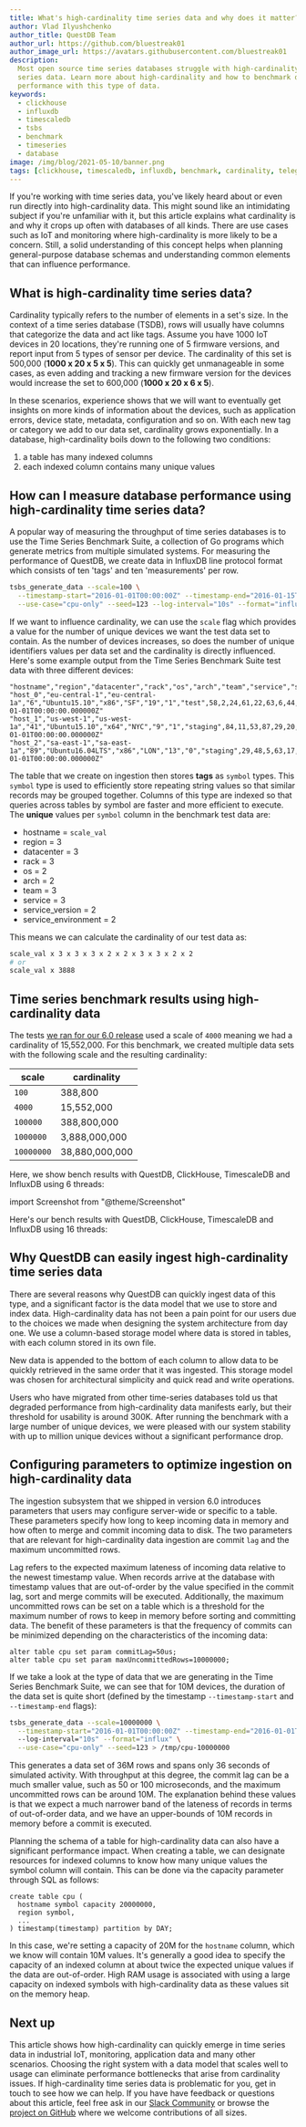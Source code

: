 ```yaml
---
title: What's high-cardinality time series data and why does it matter?
author: Vlad Ilyushchenko
author_title: QuestDB Team
author_url: https://github.com/bluestreak01
author_image_url: https://avatars.githubusercontent.com/bluestreak01
description:
  Most open source time series databases struggle with high-cardinality time
  series data. Learn more about high-cardinality and how to benchmark database
  performance with this type of data.
keywords:
  - clickhouse
  - influxdb
  - timescaledb
  - tsbs
  - benchmark
  - timeseries
  - database
image: /img/blog/2021-05-10/banner.png
tags: [clickhouse, timescaledb, influxdb, benchmark, cardinality, telegraf]
---
```


If you're working with time series data, you've likely heard about or even run
directly into high-cardinality data. This might sound like an intimidating
subject if you're unfamiliar with it, but this article explains what cardinality
is and why it crops up often with databases of all kinds. There are use cases
such as IoT and monitoring where high-cardinality is more likely to be a
concern. Still, a solid understanding of this concept helps when planning
general-purpose database schemas and understanding common elements that can
influence performance.

<!--truncate-->

## What is high-cardinality time series data?

Cardinality typically refers to the number of elements in a set's size. In the
context of a time series database (TSDB), rows will usually have columns that
categorize the data and act like tags. Assume you have 1000 IoT devices in 20
locations, they're running one of 5 firmware versions, and report input from 5
types of sensor per device. The cardinality of this set is 500,000 (**1000 x 20
x 5 x 5**). This can quickly get unmanageable in some cases, as even adding and
tracking a new firmware version for the devices would increase the set to
600,000 (**1000 x 20 x 6 x 5**).

In these scenarios, experience shows that we will want to eventually get
insights on more kinds of information about the devices, such as application
errors, device state, metadata, configuration and so on. With each new tag or
category we add to our data set, cardinality grows exponentially. In a database,
high-cardinality boils down to the following two conditions:

1. a table has many indexed columns
2. each indexed column contains many unique values

## How can I measure database performance using high-cardinality time series data?

A popular way of measuring the throughput of time series databases is to use the
Time Series Benchmark Suite, a collection of Go programs which generate metrics
from multiple simulated systems. For measuring the performance of QuestDB, we
create data in InfluxDB line protocol format which consists of ten 'tags' and
ten 'measurements' per row.

```bash
tsbs_generate_data --scale=100 \
  --timestamp-start="2016-01-01T00:00:00Z" --timestamp-end="2016-01-15T00:00:00Z" \
  --use-case="cpu-only" --seed=123 --log-interval="10s" --format="influx"
```

If we want to influence cardinality, we can use the `scale` flag which provides
a value for the number of unique devices we want the test data set to contain.
As the number of devices increases, so does the number of unique identifiers
values per data set and the cardinality is directly influenced. Here's some
example output from the Time Series Benchmark Suite test data with three
different devices:

```csv
"hostname","region","datacenter","rack","os","arch","team","service","service_version","service_environment","usage_user","usage_system","usage_idle","usage_nice","usage_iowait","usage_irq","usage_softirq","usage_steal","usage_guest","usage_guest_nice","timestamp"
"host_0","eu-central-1","eu-central-1a","6","Ubuntu15.10","x86","SF","19","1","test",58,2,24,61,22,63,6,44,80,38,"2016-01-01T00:00:00.000000Z"
"host_1","us-west-1","us-west-1a","41","Ubuntu15.10","x64","NYC","9","1","staging",84,11,53,87,29,20,54,77,53,74,"2016-01-01T00:00:00.000000Z"
"host_2","sa-east-1","sa-east-1a","89","Ubuntu16.04LTS","x86","LON","13","0","staging",29,48,5,63,17,52,60,49,93,1,"2016-01-01T00:00:00.000000Z"
```

The table that we create on ingestion then stores **tags** as `symbol` types.
This `symbol` type is used to efficiently store repeating string values so that
similar records may be grouped together. Columns of this type are indexed so
that queries across tables by symbol are faster and more efficient to execute.
The **unique** values per `symbol` column in the benchmark test data are:

- hostname = `scale_val`
- region = 3
- datacenter = 3
- rack = 3
- os = 2
- arch = 2
- team = 3
- service = 3
- service_version = 2
- service_environment = 2

This means we can calculate the cardinality of our test data as:

```bash
scale_val x 3 x 3 x 3 x 2 x 2 x 3 x 3 x 2 x 2
# or
scale_val x 3888
```

## Time series benchmark results using high-cardinality data

The tests
[we ran for our 6.0 release](/blog/2021/05/10/questdb-release-6-0-tsbs-benchmark/)
used a scale of `4000` meaning we had a cardinality of 15,552,000. For this
benchmark, we created multiple data sets with the following scale and the
resulting cardinality:

| scale      | cardinality    |
| ---------- | -------------- |
| `100`      | 388,800        |
| `4000`     | 15,552,000     |
| `100000`   | 388,800,000    |
| `1000000`  | 3,888,000,000  |
| `10000000` | 38,880,000,000 |

Here, we show bench results with QuestDB, ClickHouse, TimescaleDB and InfluxDB
using 6 threads:

import Screenshot from "@theme/Screenshot"

<Screenshot
  alt="High-cardinality time series benchmark results showing QuestDB outperforming ClickHouse, TimescaleDB and InfluxDB when using six threads workers"
  height={415}
  src="/img/blog/2021-05-10/questdb-bench-amd-ryzen.png"
  title="TODO - placeholder: TSBS results comparing the maximum ingestion throughput of QuestDB, InfluxDB, ClickHouse, and TimescaleDB"
  width={650}
/>

Here's our bench results with QuestDB, ClickHouse, TimescaleDB and InfluxDB
using 16 threads:

<Screenshot
  alt="High-cardinality time series benchmark results showing QuestDB outperforming ClickHouse, TimescaleDB and InfluxDB when using sixteen threads workers"
  height={415}
  src="/img/blog/2021-05-10/questdb-bench-amd-ryzen.png"
  title="TODO - placeholder: TSBS results comparing the maximum ingestion throughput of QuestDB, InfluxDB, ClickHouse, and TimescaleDB"
  width={650}
/>

## Why QuestDB can easily ingest high-cardinality time series data

There are several reasons why QuestDB can quickly ingest data of this type, and
a significant factor is the data model that we use to store and index data.
High-cardinality data has not been a pain point for our users due to the choices
we made when designing the system architecture from day one. We use a
column-based storage model where data is stored in tables, with each column
stored in its own file.

<Screenshot
  alt="A diagram showing the storage model of QuestDB illustrating table columns as files partitioned by time"
  height={415}
  src="/img/blog/2020-11-26/model.png"
  title="QuestDB's column-based storage"
  width={650}
/>

New data is appended to the bottom of each column to allow data to be quickly
retrieved in the same order that it was ingested. This storage model was chosen
for architectural simplicity and quick read and write operations.

Users who have migrated from other time-series databases told us that degraded
performance from high-cardinality data manifests early, but their threshold for
usability is around 300K. After running the benchmark with a large number of
unique devices, we were pleased with our system stability with up to million
unique devices without a significant performance drop.

## Configuring parameters to optimize ingestion on high-cardinality data

The ingestion subsystem that we shipped in version 6.0 introduces parameters
that users may configure server-wide or specific to a table. These parameters
specify how long to keep incoming data in memory and how often to merge and
commit incoming data to disk. The two parameters that are relevant for
high-cardinality data ingestion are commit `lag` and the maximum uncommitted
rows.

Lag refers to the expected maximum lateness of incoming data relative to the
newest timestamp value. When records arrive at the database with timestamp
values that are out-of-order by the value specified in the commit lag, sort and
merge commits will be executed. Additionally, the maximum uncommitted rows can
be set on a table which is a threshold for the maximum number of rows to keep in
memory before sorting and committing data. The benefit of these parameters is
that the frequency of commits can be minimized depending on the characteristics
of the incoming data:

```questdb-sql
alter table cpu set param commitLag=50us;
alter table cpu set param maxUncommittedRows=10000000;
```

If we take a look at the type of data that we are generating in the Time Series
Benchmark Suite, we can see that for 10M devices, the duration of the data set
is quite short (defined by the timestamp `--timestamp-start` and
`--timestamp-end` flags):

```bash
tsbs_generate_data --scale=10000000 \
  --timestamp-start="2016-01-01T00:00:00Z" --timestamp-end="2016-01-01T0:00:36Z"
  --log-interval="10s" --format="influx" \
  --use-case="cpu-only" --seed=123 > /tmp/cpu-10000000
```

This generates a data set of 36M rows and spans only 36 seconds of simulated
activity. With throughput at this degree, the commit lag can be a much smaller
value, such as 50 or 100 microseconds, and the maximum uncommitted rows can be
around 10M. The explanation behind these values is that we expect a much
narrower band of the lateness of records in terms of out-of-order data, and we
have an upper-bounds of 10M records in memory before a commit is executed.

Planning the schema of a table for high-cardinality data can also have a
significant performance impact. When creating a table, we can designate
resources for indexed columns to know how many unique values the symbol column
will contain. This can be done via the capacity parameter through SQL as
follows:

```questdb-sql
create table cpu (
  hostname symbol capacity 20000000,
  region symbol,
  ...
) timestamp(timestamp) partition by DAY;
```

In this case, we're setting a capacity of 20M for the `hostname` column, which
we know will contain 10M values. It's generally a good idea to specify the
capacity of an indexed column at about twice the expected unique values if the
data are out-of-order. High RAM usage is associated with using a large capacity
on indexed symbols with high-cardinality data as these values sit on the memory
heap.

## Next up

This article shows how high-cardinality can quickly emerge in time series data
in industrial IoT, monitoring, application data and many other scenarios.
Choosing the right system with a data model that scales well to usage can
eliminate performance bottlenecks that arise from cardinality issues. If
high-cardinality time series data is problematic for you, get in touch to see
how we can help. If you have have feedback or questions about this article, feel
free ask in our [Slack Community](https://slack.questdb.io/) or browse the
[project on GitHub](https://github.com/questdb/questdb) where we welcome
contributions of all sizes.
